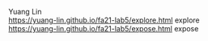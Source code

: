 Yuang Lin\
https://yuang-lin.github.io/fa21-lab5/explore.html explore\
https://yuang-lin.github.io/fa21-lab5/expose.html expose
